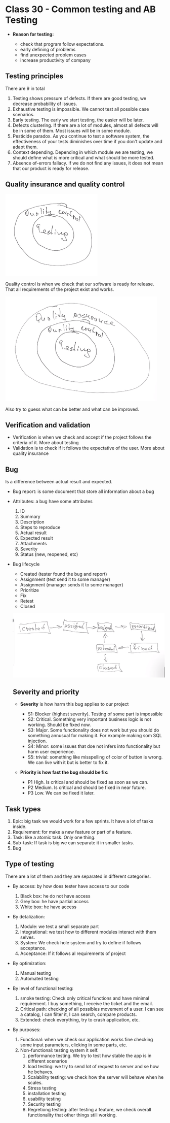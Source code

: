# Class 30 - Common testing and AB Testing

- **Reason for testing:**

  - check that program follow expectations.
  - early defining of problems
  - find unexpected problem cases
  - increase productivity of company

## Testing principles

There are 9 in total

1. Testing shows pressure of defects. If there are good testing, we decrease probability of issues.
2. Exhaustive testing is impossible. We cannot test all possible case scenarios.
3. Early testing. The early we start testing, the easier will be later.
4. Defects clustering. If there are a lot of modules, almost all defects will be in some of them. Most issues will be in some module.
5. Pesticide paradox. As you continue to test a software system, the effectiveness of your tests diminishes over time if you don't update and adapt them.
6. Context depending. Depending in which module we are testing, we should define what is more critical and what should be more tested.
7. Absence of-errors fallacy. If we do not find any issues, it does not mean that our product is ready for release.

## Quality insurance and quality control

![Alt text](image.png)

Quality control is when we check that our software is ready for release. That all requirements of the project exist and works.

![Alt text](image-1.png)

Also try to guess what can be better and what can be improved.

## Verification and validation

- Verification is when we check and accept if the project follows the criteria of it. More about testing
- Validation is to check if it follows the expectative of the user. More about quality insurance

## Bug

Is a difference between actual result and expected.

- Bug report: is some document that store all information about a bug

- Attributes: a bug have some attributes

  1. ID
  2. Summary
  3. Description
  4. Steps to reproduce
  5. Actual result
  6. Expected result
  7. Attachments
  8. Severity
  9. Status (new, reopened, etc)

- Bug lifecycle

  - Created (tester found the bug and report)
  - Assignment (test send it to some manager)
  - Assignment (manager sends it to some manager)
  - Prioritize
  - Fix
  - Retest
  - Closed

  ![Alt text](image-2.png)

  ## Severity and priority

  - **Severity** is how harm this bug applies to our project

    - S1: Blocker (highest severity). Testing of some part is impossible
    - S2: Critical. Something very important business logic is not working. Should be fixed now.
    - S3: Major. Some functionality does not work but you should do something annusual for making it. For example making som SQL injection.
    - S4: Minor: some issues that doe not infers into functionality but harm user experience.
    - S5: trivial: something like misspelling of color of button is wrong. We can live with it but is better to fix it.

  - **Priority is how fast the bug should be fix:**
    - P1 High. Is critical and should be fixed as soon as we can.
    - P2 Medium. Is critical and should be fixed in near future.
    - P3 Low. We can be fixed it later.

## Task types

1. Epic: big task we would work for a few sprints. It have a lot of tasks inside.
2. Requirement: for make a new feature or part of a feature.
3. Task: like a atomic task. Only one thing.
4. Sub-task: If task is big we can separate it in smaller tasks.
5. Bug

## Type of testing

There are a lot of them and they are separated in different categories.

- By access: by how does tester have access to our code

  1. Black box: he do not have access
  2. Grey box: he have partial access
  3. White box: he have access

- By detalization:

  1. Module: we test a small separate part
  2. Integrational: we test how to different modules interact with them selves.
  3. System: We check hole system and try to define if follows acceptance.
  4. Acceptance: If it follows al requirements of project

- By optimization:

  1. Manual testing
  2. Automated testing

- By level of functional testing:

  1. smoke testing: Check only critical functions and have minimal requirement. I buy something, I receive the ticket and the email.
  2. Critical path: checking of all possibles movement of a user. I can see a catalog, I can filter it, I can search, compare products.
  3. Extended: check everything, try to crash application, etc.

- By purposes:
  1. Functional: when we check our application works fine checking some input parameters, clicking in some parts, etc.
  2. Non-functional: testing system it self.
     1. performance testing. We try to test how stable the app is in different scenarios
     2. load testing: we try to send lot of request to server and se how he behaves.
     3. Scalability testing: we check how the server will behave when he scales.
     4. Stress testing
     5. installation testing
     6. usability testing
     7. Security testing
     8. Regretiong testing: after testing a feature, we check overall functionality that other things still working.
